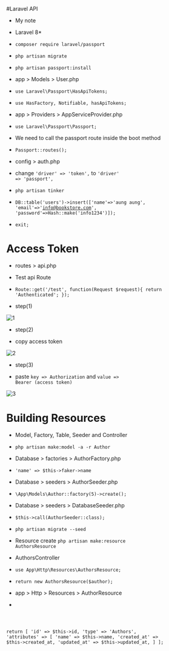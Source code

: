 #Laravel API

* My note
* Laravel 8*

* <code>composer require laravel/passport</code>

* <code>php artisan migrate</code>

* <code>php artisan passport:install</code>

* app > Models > User.php

* <code>use Laravel\Passport\HasApiTokens;</code>

* <code>use HasFactory, Notifiable, hasApiTokens;</code>

* app > Providers > AppServiceProvider.php

* <code>use Laravel\Passport\Passport;</code>

* We need to call the passport route inside the boot method

* <code>Passport::routes();</code>

* config > auth.php

* change <code>'driver' => 'token',</code> to <code>'driver' => 'passport',</code>

* <code>php artisan tinker</code>

* <code>DB::table('users')->insert(['name'=>'aung aung', 'email'=>'info@bookstore.com', 'password'=>Hash::make('info1234')]);</code>

* <code>exit;</code>

# Access Token

* routes > api.php

* Test api Route

* <code>Route::get('/test', function(Request $request){
    return 'Authenticated';
});</code>

* step(1)

<img src="https://i.ibb.co/yk6P4BF/1.png" alt="1" border="0">

* step(2)

* copy access token

<img src="https://i.ibb.co/TPwfWSJ/2.png" alt="2" border="0">

* step(3)

* paste <code>key => Authorization</code> and <code>value => Bearer (access token)</code>

<img src="https://i.ibb.co/G5CzfbH/3.png" alt="3" border="0">

# Building Resources

* Model, Factory, Table, Seeder and Controller

* <code>php artisan make:model -a -r Author</code>

* Database > factories > AuthorFactory.php

* <code>'name' => $this->faker->name</code>

* Database > seeders > AuthorSeeder.php

* <code>\App\Models\Author::factory(5)->create();</code>

* Database > seeders > DatabaseSeeder.php

* <code>$this->call(AuthorSeeder::class);</code>

* <code>php artisan migrate --seed</code>

* Resource create <code>php artisan make:resource AuthorsResource</code>

* AuthorsController

* <code>use App\Http\Resources\AuthorsResource;</code>

* <code>return new AuthorsResource($author);</code>

* app > Http > Resources > AuthorResource

* <code>
return [
        'id' => $this->id,
            'type' => 'Authors',
            'attributes' => [
                'name' => $this->name,
                'created_at' => $this->created_at,
                'updated_at' => $this->updated_at,
            ]
        ];
</code>